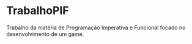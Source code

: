 # TrabalhoPIF
Trabalho da matéria de Programação Imperativa e Funcional focado no desenvolvimento de um game.
